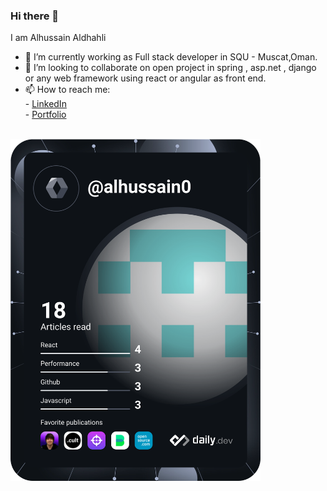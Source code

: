 ### Hi there 👋


<!--
**alhussain0/alhussain0** is a ✨ _special_ ✨ repository because its `README.md` (this file) appears on your GitHub profile.

Here are some ideas to get you started:

- 🔭 I’m currently working on ...
- 🌱 I’m currently learning ...
- 👯 I’m looking to collaborate on ...
- 🤔 I’m looking for help with ...
- 💬 Ask me about ...
- 📫 How to reach me: ...
- 😄 Pronouns: ...
- ⚡ Fun fact: ...
-->
I am Alhussain Aldhahli

- 🔭 I’m currently working as Full stack developer in SQU - Muscat,Oman.
- 👯 I’m looking to collaborate on  open project in spring , asp.net , django or any web framework using react or angular as front end. 
- 📫 How to reach me: <br/>
      - <a href="https://www.linkedin.com/in/alhussain-aldhuhli-3394b413a/">LinkedIn</a><br/>
      - <a href="https://www.alhussain.me" target="_blank" rel="noopener noreferrer">Portfolio</a>
<br/>
<a href="https://app.daily.dev/alhussain0"><img src="https://github.com/alhussain0/alhussain0/blob/main/devcard.svg" width="400" alt="AL hussain ALdhuhli's Dev Card"/></a>

